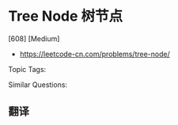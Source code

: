 # Tree Node 树节点

[608] [Medium]

- https://leetcode-cn.com/problems/tree-node/

Topic Tags:

Similar Questions:

## 翻译
